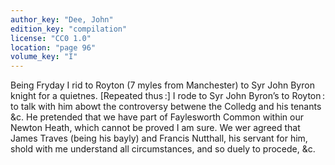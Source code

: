 ```yaml
---
author_key: "Dee, John"
edition_key: "compilation"
license: "CC0 1.0"
location: "page 96"
volume_key: "I"
---
```

Being Fryday I rid to Royton (7 myles from Manchester) to Syr John Byron knight
for a quietnes. [Repeated thus :] I rode to Syr John Byron’s to Royton : to talk
with him abowt the controversy betwene the Colledg and his tenants &c. He
pretended that we have part of Faylesworth Common within our Newton Heath,
which cannot be proved I am sure. We wer agreed that James Traves (being his
bayly) and Francis Nutthall, his servant for him, shold with me understand all
circumstances, and so duely to procede, &c.

